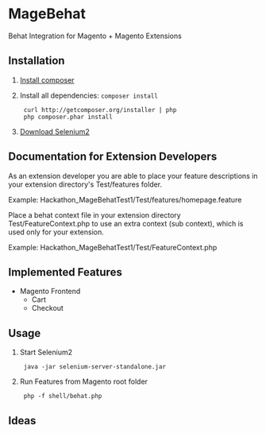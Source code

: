 # MageBehat

Behat Integration for Magento + Magento Extensions

## Installation
1. [Install composer](http://getcomposer.org/doc/01-basic-usage.md#installation)
2. Install all dependencies: `composer install`

		curl http://getcomposer.org/installer | php
		php composer.phar install

3. [Download Selenium2](http://seleniumhq.org/download/)

## Documentation for Extension Developers
As an extension developer you are able to place your feature descriptions in your extension directory's Test/features folder.

Example:
Hackathon_MageBehatTest1/Test/features/homepage.feature

Place a behat context file in your extension directory Test/FeatureContext.php to use an extra context (sub context), which is used only for your extension.

Example:
Hackathon_MageBehatTest1/Test/FeatureContext.php

## Implemented Features
- Magento Frontend
	- Cart 	
	- Checkout 

## Usage
1. Start Selenium2 
		
		java -jar selenium-server-standalone.jar

2. Run Features from Magento root folder

		php -f shell/behat.php

## Ideas